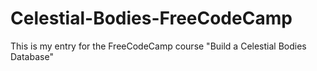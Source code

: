 # Celestial-Bodies-FreeCodeCamp
This is my entry for the FreeCodeCamp course "Build a Celestial Bodies Database"
